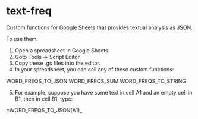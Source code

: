 # text-freq
Custom functions for Google Sheets that provides textual analysis as JSON.

To use them: 

1) Open a spreadsheet in Google Sheets.
2) Goto Tools -> Script Editor
3) Copy these .gs files into the editor.
4) In your spreadsheet, you can call any of these custom functions:

WORD_FREQS_TO_JSON
WORD_FREQS_SUM
WORD_FREQS_TO_STRING

5) For example, suppose you have some text in cell A1 and an empty cell in B1, then
in cell B1, type:

=WORD_FREQS_TO_JSON(A1)_



